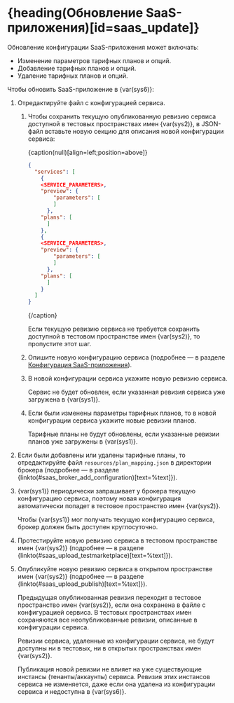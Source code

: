# {heading(Обновление SaaS-приложения)[id=saas_update]}

Обновление конфигурации SaaS-приложения может включать:

* Изменение параметров тарифных планов и опций.
* Добавление тарифных планов и опций.
* Удаление тарифных планов и опций.

Чтобы обновить SaaS-приложение в {var(sys6)}:

1. Отредактируйте файл с конфигурацией сервиса.

   1. Чтобы сохранить текущую опубликованную ревизию сервиса доступной в тестовых пространствах имен {var(sys2)}, в JSON-файл вставьте новую секцию для описания новой конфигурации сервиса:

      {caption(null)[align=left;position=above]}
      ```json
      {
        "services": [
          {
          <SERVICE_PARAMETERS>,
          "preview": {
              "parameters": [
              ]
            },
          "plans": [
            ]
          },
          {
          <SERVICE_PARAMETERS>,
          "preview": {
              "parameters": [
              ]
            },
          "plans": [
            ]
          }
        ]
      }
      ```
      {/caption}

      Если текущую ревизию сервиса не требуется сохранить доступной в тестовом пространстве имен {var(sys2)}, то пропустите этот шаг.
   1. Опишите новую конфигурацию сервиса (подробнее — в разделе [Конфигурация SaaS-приложения](../saas_add/saas_configure)).
   1. В новой конфигурации сервиса укажите новую ревизию сервиса.

      <warn>

      Сервис не будет обновлен, если указанная ревизия сервиса уже загружена в {var(sys1)}.

      </warn>
   1. Если были изменены параметры тарифных планов, то в новой конфигурации сервиса укажите новые ревизии планов.

      <warn>

      Тарифные планы не будут обновлены, если указанные ревизии планов уже загружены в {var(sys1)}.

      </warn>

1. Если были добавлены или удалены тарифные планы, то отредактируйте файл `resources/plan_mapping.json` в директории брокера (подробнее — в разделе {linkto(#saas_broker_add_configuration)[text=%text]}).
1. {var(sys1)} периодически запрашивает у брокера текущую конфигурацию сервиса, поэтому новая конфигурация автоматически попадет в тестовое пространство имен {var(sys2)}.

   <err>

   Чтобы {var(sys1)} мог получать текущую конфигурацию сервиса, брокер должен быть доступен круглосуточно.

   </err>
1. Протестируйте новую ревизию сервиса в тестовом пространстве имен {var(sys2)} (подробнее — в разделе {linkto(#saas_upload_testmarketplace)[text=%text]}).
1. Опубликуйте новую ревизию сервиса в открытом пространстве имен {var(sys2)} (подробнее — в разделе {linkto(#saas_upload_publish)[text=%text]}).

   Предыдущая опубликованная ревизия переходит в тестовое пространство имен {var(sys2)}, если она сохранена в файле с конфигурацией сервиса. В тестовых пространствах имен сохраняются все неопубликованные ревизии, описанные в конфигурации сервиса.

   Ревизии сервиса, удаленные из конфигурации сервиса, не будут доступны ни в тестовых, ни в открытых пространствах имен {var(sys2)}.

   Публикация новой ревизии не влияет на уже существующие инстансы (тенанты/аккаунты) сервиса. Ревизия этих инстансов сервиса не изменяется, даже если она удалена из конфигурации сервиса и недоступна в {var(sys6)}.
